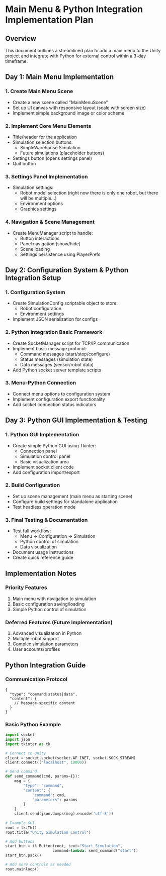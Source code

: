 # Main Menu & Python Integration Implementation Plan

## Overview
This document outlines a streamlined plan to add a main menu to the Unity project and integrate with Python for external control within a 3-day timeframe.

## Day 1: Main Menu Implementation

### 1. Create Main Menu Scene
- Create a new scene called "MainMenuScene"
- Set up UI canvas with responsive layout (scale with screen size)
- Implement simple background image or color scheme

### 2. Implement Core Menu Elements
- Title/header for the application
- Simulation selection buttons:
  - SimpleWarehouse Simulation
  - Future simulations (placeholder buttons)
- Settings button (opens settings panel)
- Quit button

### 3. Settings Panel Implementation
- Simulation settings:
  - Robot model selection (right now there is only one robot, but there will be multiple...)
  - Environment options
  - Graphics settings

### 4. Navigation & Scene Management
- Create MenuManager script to handle:
  - Button interactions
  - Panel navigation (show/hide)
  - Scene loading
  - Settings persistence using PlayerPrefs

## Day 2: Configuration System & Python Integration Setup

### 1. Configuration System
- Create SimulationConfig scriptable object to store:
  - Robot configuration
  - Environment settings
- Implement JSON serialization for configs

### 2. Python Integration Basic Framework
- Create SocketManager script for TCP/IP communication
- Implement basic message protocol:
  - Command messages (start/stop/configure)
  - Status messages (simulation state)
  - Data messages (sensor/robot data)
- Add Python socket server template scripts

### 3. Menu-Python Connection
- Connect menu options to configuration system
- Implement configuration export functionality
- Add socket connection status indicators

## Day 3: Python GUI Implementation & Testing

### 1. Python GUI Implementation
- Create simple Python GUI using Tkinter:
  - Connection panel
  - Simulation control panel
  - Basic visualization area
- Implement socket client code
- Add configuration import/export

### 2. Build Configuration
- Set up scene management (main menu as starting scene)
- Configure build settings for standalone application
- Test headless operation mode

### 3. Final Testing & Documentation
- Test full workflow:
  - Menu → Configuration → Simulation
  - Python control of simulation
  - Data visualization
- Document usage instructions
- Create quick reference guide

## Implementation Notes

### Priority Features
1. Main menu with navigation to simulation
2. Basic configuration saving/loading
3. Simple Python control of simulation

### Deferred Features (Future Implementation)
1. Advanced visualization in Python
2. Multiple robot support
3. Complex simulation parameters
4. User accounts/profiles

## Python Integration Guide

### Communication Protocol
```
{
  "type": "command|status|data",
  "content": {
    // Message-specific content
  }
}
```

### Basic Python Example
```python
import socket
import json
import tkinter as tk

# Connect to Unity
client = socket.socket(socket.AF_INET, socket.SOCK_STREAM)
client.connect(("localhost", 10000))

# Send command
def send_command(cmd, params={}):
    msg = {
        "type": "command",
        "content": {
            "command": cmd,
            "parameters": params
        }
    }
    client.send(json.dumps(msg).encode('utf-8'))
    
# Example GUI
root = tk.Tk()
root.title("Unity Simulation Control")

# Add buttons
start_btn = tk.Button(root, text="Start Simulation", 
                     command=lambda: send_command("start"))
start_btn.pack()

# Add more controls as needed
root.mainloop()
``` 
